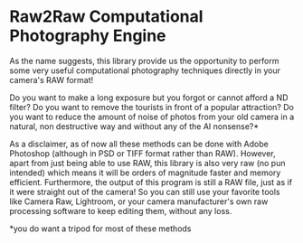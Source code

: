 # Raw2Raw Computational Photography Engine

As the name suggests, this library provide us the opportunity to perform some 
very useful computational photography techniques directly in your camera's RAW
format!

Do you want to make a long exposure but you forgot or cannot afford a ND filter?
Do you want to remove the tourists in front of a popular attraction?
Do you want to reduce the amount of noise of photos from your old camera in a
natural, non destructive way and without any of the AI nonsense?*

As a disclaimer, as of now all these methods can be done with Adobe Photoshop
(although in PSD or TIFF format rather than RAW). However, apart from just being
able to use RAW, this library is also very raw (no pun intended) which means
it will be orders of magnitude faster and memory efficient. Furthermore,
the output of this program is still a RAW file, just as if it were straight out
of the camera! So you can still use your favorite tools like Camera Raw, 
Lightroom, or your camera manufacturer's own raw processing software to keep
editing them, without any loss.

*you do want a tripod for most of these methods


